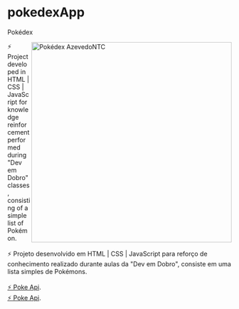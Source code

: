 # pokedexApp
Pokédex

<img src="https://assets.pokemon.com/assets/cms2/img/pokedex/full/025.png" min-width="450px" max-width="450px" width="450px" align="right" alt="Pokédex AzevedoNTC">

⚡ Project developed in HTML | CSS | JavaScript for knowledge reinforcement performed during "Dev em Dobro" classes, consisting of a simple list of Pokémon.
<br>
<br>
⚡ Projeto desenvolvido em HTML | CSS | JavaScript para reforço de conhecimento realizado durante aulas da "Dev em Dobro", consiste em uma lista simples de Pokémons.
<br>
<br>
<a href="https://raw.githubusercontent.com/PokeAPI/sprites/master/sprites/pokemon/versions/generation-v/black-white/animated/1.gif">⚡ Poke Api</a>.
<br>
<a href="https://raw.githubusercontent.com/PokeAPI/sprites/master/sprites/pokemon/versions/generation-v/black-white/animated/1.gif">⚡ Poke Api</a>.

